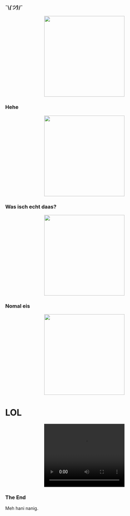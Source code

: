 ### ¯\\_(ツ)_/¯

<p align="center">
  <img src="https://img-9gag-fun.9cache.com/photo/aBm1AdP_700bwp.webp" width="256">
</p>

### Hehe

<p align="center">
  <img src="https://img-9gag-fun.9cache.com/photo/aWYX06A_700bwp.webp" width="256">
</p>

### Was isch echt daas?

<p align="center">
  <img src="https://img-9gag-fun.9cache.com/photo/aV3r9jv_700bwp.webp" width="256">
</p>

### Nomal eis

<p align="center">
  <img src="https://img-9gag-fun.9cache.com/photo/abY8mEr_700bwp.webp" width="256">
</p>

# LOL

<p align="center">
<video width="256" height="200" controls>
  <source src="https://img-9gag-fun.9cache.com/photo/avznb8Z_460svvp9.webm" type="video/webm">
</video>
</p>

### The End

Meh hani nanig.
